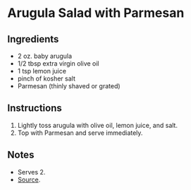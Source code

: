 # Arugula Salad with Parmesan

## Ingredients
* 2 oz. baby arugula
* 1/2 tbsp extra virgin olive oil
* 1 tsp lemon juice
* pinch of kosher salt
* Parmesan (thinly shaved or grated)

## Instructions
1. Lightly toss arugula with olive oil, lemon juice, and salt.
2. Top with Parmesan and serve immediately. 

## Notes
* Serves 2.
* [Source](https://cooking.nytimes.com/recipes/1023337-arugula-salad-with-parmesan).

